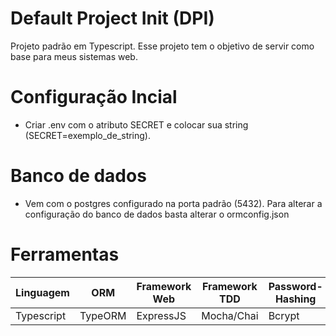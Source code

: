 # Default Project Init (DPI)
Projeto padrão em Typescript. Esse projeto tem o objetivo de servir como base para meus sistemas web.

# Configuração Incial
 - Criar .env com o atributo SECRET e colocar sua string (SECRET=exemplo_de_string).

# Banco de dados
 - Vem com o postgres configurado na porta padrão (5432). Para alterar a configuração do banco de dados basta alterar o ormconfig.json

# Ferramentas
Linguagem | ORM | Framework Web | Framework TDD | Password-Hashing | Render | Auth
--- | --- | --- | --- | --- | --- | ---
Typescript | TypeORM | ExpressJS | Mocha/Chai | Bcrypt | Pug | JWT
